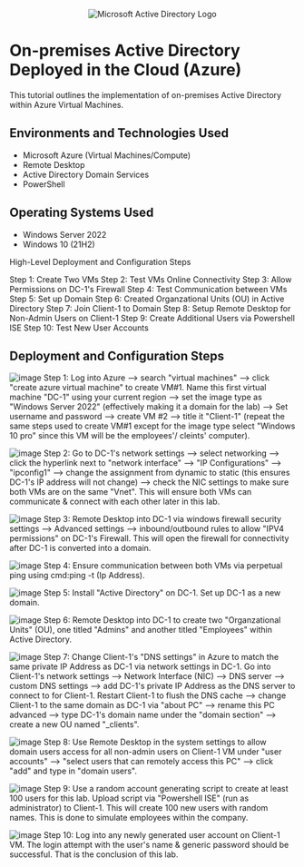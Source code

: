 <p align="center">
<img src="https://i.imgur.com/pU5A58S.png" alt="Microsoft Active Directory Logo"/>
</p>

<h1>On-premises Active Directory Deployed in the Cloud (Azure)</h1>
This tutorial outlines the implementation of on-premises Active Directory within Azure Virtual Machines.<br />


<h2>Environments and Technologies Used</h2>

- Microsoft Azure (Virtual Machines/Compute)
- Remote Desktop
- Active Directory Domain Services
- PowerShell

<h2>Operating Systems Used </h2>

- Windows Server 2022
- Windows 10 (21H2)


High-Level Deployment and Configuration Steps

Step 1: Create Two VMs
Step 2: Test VMs Online Connectivity
Step 3: Allow Permissions on DC-1's Firewall
Step 4: Test Communication between VMs
Step 5: Set up Domain
Step 6: Created Organzational Units (OU) in Active Directory
Step 7: Join Client-1 to Domain
Step 8: Setup Remote Desktop for Non-Admin Users on Client-1
Step 9: Create Additional Users via Powershell ISE
Step 10: Test New User Accounts

<h2>Deployment and Configuration Steps</h2>

![image](https://github.com/derekjonesaa/configure-ad/assets/167825508/8b82adbe-c991-43d6-ac20-b34bf693609d)
Step 1: Log into Azure --> search "virtual machines" --> click "create azure virtual machine" to create VM#1. Name this first virtual machine "DC-1" using your current region --> set the image type as "Windows Server 2022" (effectively making it a domain for the lab) --> Set username and password --> create VM #2 --> title it "Client-1" (repeat the same steps used to create VM#1 except for the image type select "Windows 10 pro" since this VM will be the employees'/ cleints' computer).

![image](https://github.com/derekjonesaa/configure-ad/assets/167825508/e2a62ffc-e6fb-4fdc-8e3a-e2e11aee6fc7)
Step 2: Go to DC-1's network settings --> select networking --> click the hyperlink next to "network interface" --> "IP Configurations" --> "ipconfig1" --> change the assignment from dynamic to static (this ensures DC-1's IP address will not change) --> check the NIC settings to make sure both VMs are on the same "Vnet". This will ensure both VMs can communicate & connect with each other later in this lab.

![image](https://github.com/derekjonesaa/configure-ad/assets/167825508/21d25b17-d837-4e47-8467-ef822367b83e)
Step 3: Remote Desktop into DC-1 via windows firewall security settings --> Advanced settings --> inbound/outbound rules to allow "IPV4 permissions" on DC-1's Firewall. This will open the firewall for connectivity after DC-1 is converted into a domain.

![image](https://github.com/derekjonesaa/configure-ad/assets/167825508/f8a990a3-3b2d-4070-8d2a-9ebb838a7b0f)
Step 4: Ensure communication between both VMs via perpetual ping using cmd:ping -t (Ip Address).

![image](https://github.com/derekjonesaa/configure-ad/assets/167825508/ff2d61d1-0b8a-4275-bfb6-f35d9a581022)
Step 5: Install "Active Directory" on DC-1. Set up DC-1 as a new domain.

![image](https://github.com/derekjonesaa/configure-ad/assets/167825508/294fea66-91cc-4163-b243-a3271df03028)
Step 6: Remote Desktop into DC-1 to create two "Organzational Units" (OU), one titled "Admins" and another titled "Employees" within Active Directory.

![image](https://github.com/derekjonesaa/configure-ad/assets/167825508/9c22bcf0-7231-4b6e-b9ac-1eeefa274eb2)
Step 7: Change Client-1's "DNS settings" in Azure to match the same private IP Address as DC-1 via network settings in DC-1. Go into Client-1's network settings --> Network Interface (NIC) --> DNS server --> custom DNS settings --> add DC-1's private IP Address as the DNS server to connect to for Client-1. Restart Client-1 to flush the DNS cache --> change Client-1 to the same domain as DC-1 via "about PC" --> rename this PC advanced --> type DC-1's domain name under the "domain section" --> create a new OU named "_clients".

![image](https://github.com/derekjonesaa/configure-ad/assets/167825508/f5073f46-9320-4161-999d-24af8f848474)
Step 8: Use Remote Desktop in the system settings to allow domain users access for all non-admin users on Client-1 VM under "user accounts" --> "select users that can remotely access this PC" --> click "add" and type in "domain users".

![image](https://github.com/derekjonesaa/configure-ad/assets/167825508/eb5c9ca2-0150-4815-8b63-e21b1a9c2f0a)
Step 9: Use a random account generating script to create at least 100 users for this lab. Upload script via "Powershell ISE" (run as administrator) to Client-1. This will create 100 new users with random names. This is done to simulate employees within the company.

![image](https://github.com/derekjonesaa/configure-ad/assets/167825508/26dfa6e0-40ba-4da6-911d-901b21ba6ce6)
Step 10: Log into any newly generated user account on Client-1 VM. The login attempt with the user's name & generic password should be successful. That is the conclusion of this lab.
